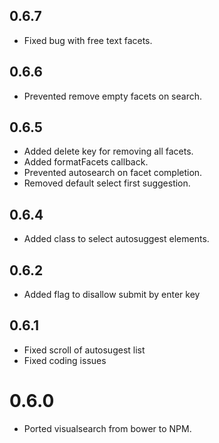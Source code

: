 ## 0.6.7

- Fixed bug with free text facets.

## 0.6.6

- Prevented remove empty facets on search.

## 0.6.5

- Added delete key for removing all facets.
- Added formatFacets callback.
- Prevented autosearch on facet completion.
- Removed default select first suggestion.

## 0.6.4

- Added class to select autosuggest elements.

## 0.6.2

- Added flag to disallow submit by enter key

## 0.6.1

- Fixed scroll of autosugest list
- Fixed coding issues

# 0.6.0

- Ported visualsearch from bower to NPM.

